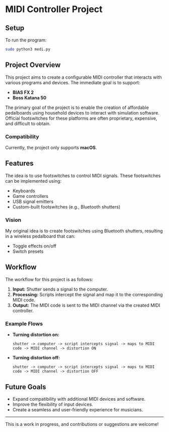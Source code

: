 # MIDI Controller Project

## Setup

To run the program:
```bash
sudo python3 medi.py
```

## Project Overview

This project aims to create a configurable MIDI controller that interacts with various programs and devices. The immediate goal is to support:
- **BIAS FX 2**
- **Boss Katana 50**

The primary goal of the project is to enable the creation of affordable pedalboards using household devices to interact with simulation software. Official footswitches for these platforms are often proprietary, expensive, and difficult to obtain.

### Compatibility
Currently, the project only supports **macOS**.

## Features

The idea is to use footswitches to control MIDI signals. These footswitches can be implemented using:
- Keyboards
- Game controllers
- USB signal emitters
- Custom-built footswitches (e.g., Bluetooth shutters)

### Vision
My original idea is to create footswitches using Bluetooth shutters, resulting in a wireless pedalboard that can:
- Toggle effects on/off
- Switch presets

## Workflow
The workflow for this project is as follows:

1. **Input:** Shutter sends a signal to the computer.
2. **Processing:** Scripts intercept the signal and map it to the corresponding MIDI code.
3. **Output:** The MIDI code is sent to the MIDI channel via the created MIDI controller.

### Example Flows
- **Turning distortion on:**
  ```
  shutter -> computer -> script intercepts signal -> maps to MIDI code -> MIDI channel -> distortion ON
  ```

- **Turning distortion off:**
  ```
  shutter -> computer -> script intercepts signal -> maps to MIDI code -> MIDI channel -> distortion OFF
  ```

## Future Goals
- Expand compatibility with additional MIDI devices and software.
- Improve the flexibility of input devices.
- Create a seamless and user-friendly experience for musicians.

---
This is a work in progress, and contributions or suggestions are welcome!
